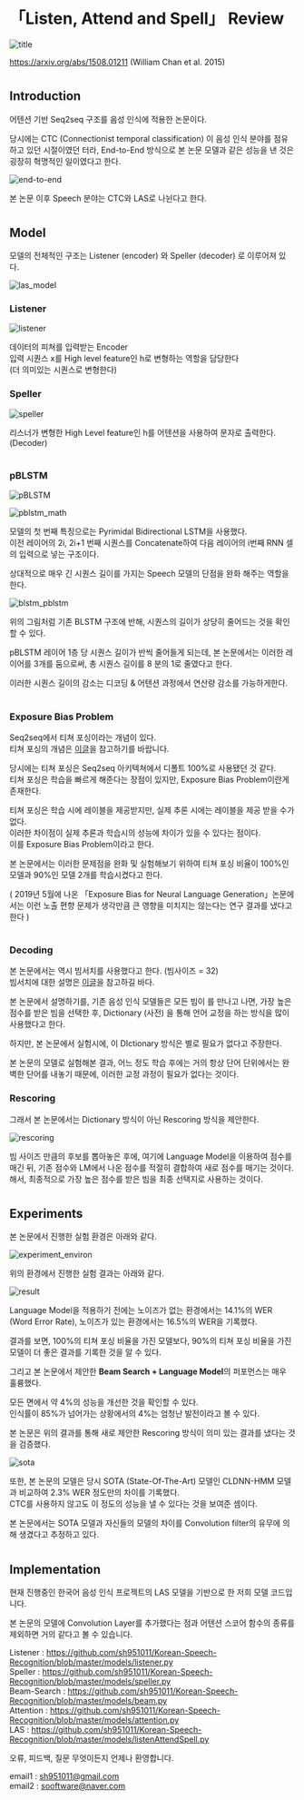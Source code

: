 # 「Listen, Attend and Spell」 Review  
  
![title](https://postfiles.pstatic.net/MjAyMDAyMjBfMTY4/MDAxNTgyMTI0ODQ4MTQ4.atLsczYj39_WahxOcLp2eQAvAwbO_uFY3s57CwVoKwUg.z87Ok0avCEU6v0C7L-ymtGjvjQNcgLwsrs-nVi2p4rwg.PNG.sooftware/image.png?type=w773)  
  
https://arxiv.org/abs/1508.01211  (William Chan et al. 2015)  
  #
## **Introduction**  
  
어텐션 기반 Seq2seq 구조를 음성 인식에 적용한 논문이다.  
  
당시에는 CTC (Connectionist temporal classification) 이 음성 인식 분야를 점유하고 있던 시절이였던 터라, End-to-End 방식으로 본 논문 모델과 같은 성능을 낸 것은 굉장히 혁명적인 일이였다고 한다.  
  
![end-to-end](https://postfiles.pstatic.net/MjAyMDAyMjBfMjQ2/MDAxNTgyMTI1Mjk5Njg0.9S4lvnYbptl5VZvmn2ju2k0Rlq0bjaebYS_oRGdyLfEg.1rqJhW8PZ_noH55AS2RCsDVYXWmDO3qwMl9Q41ZXqlsg.PNG.sooftware/image.png?type=w773)  
  
본 논문 이후 Speech 분야는 CTC와 LAS로 나뉜다고 한다.  
  #
## **Model**
  
모델의 전체적인 구조는 Listener (encoder) 와 Speller (decoder) 로 이루어져 있다.  
  
![las_model](https://postfiles.pstatic.net/MjAyMDAyMjBfNDEg/MDAxNTgyMTI1MDY0MjAz.I1hSxVSWm_YNA1c9EFqe6jetEsPnEePULmJqPWOi3tkg.P_qGbmj96CmKp6RFaCvY5qhu_c7mu8jkbC4s9_UYycog.PNG.sooftware/image.png?type=w773)  

### **Listener**

![listener](https://postfiles.pstatic.net/MjAyMDAyMjBfNDcg/MDAxNTgyMTI1NTIyMDI1.g0Hl_gv9eMqMtPNCJ7V3FFgAB4Ki0NEdm9bD3WB5ZOEg.SvRIOEMLXCR-0wikkqIl0J4yHehtYyHodr0PyntyLMwg.PNG.sooftware/image.png?type=w773)
  
데이터의 피쳐를 입력받는 Encoder  
입력 시퀀스 x를 High level feature인 h로 변형하는 역할을 담당한다  
(더 의미있는 시퀀스로 변형한다)  
  
### **Speller**
  
![speller](https://postfiles.pstatic.net/MjAyMDAyMjBfMjYw/MDAxNTgyMTI1NTI0OTg2.pg_moBT5kOqM9OsZGVlsJlTbcnm4S_yxICgbjhYu7qcg.rbNb4kqRfZT5d1UbQ5sgq9YXGezYai4pN4O4W1MNrCcg.PNG.sooftware/image.png?type=w773)  
  
리스너가 변형한 High Level feature인 h를 어텐션을 사용하여 문자로 출력한다. (Decoder)  
  #
### **pBLSTM**  
  
![pBLSTM](https://postfiles.pstatic.net/MjAyMDAyMjBfMTkx/MDAxNTgyMTI1ODA1ODkw.8GOtCZNfdDXZuTO46FXUnHf1Fxis7zv-CSoUT6pCGU8g.mIZEx-VA4qEG0ELa0AzRZQ16vJkBvy1f6Cp8QiH9UnIg.PNG.sooftware/image.png?type=w773)  
  
![pblstm_math](https://postfiles.pstatic.net/MjAyMDAyMjBfMTE3/MDAxNTgyMTI1NTMwNzg1.TIns05VCjY4QXexRHEg5s4os_ELoGylFCgIHCBdGMI0g.tBiGMeTPxS60YofPiqMItgvdwzOLu6jt__Y_E8BPq1Ig.PNG.sooftware/image.png?type=w773)  

모델의 첫 번째 특징으로는 Pyrimidal Bidirectional LSTM을 사용했다.  
이전 레이어의 2i, 2i+1 번째 시퀀스를 Concatenate하여 다음 레이어의 i번째 RNN 셀의 입력으로 넣는 구조이다.  
  
상대적으로 매우 긴 시퀀스 길이를 가지는 Speech 모델의 단점을 완화 해주는 역할을 한다.  
  
![blstm_pblstm](https://postfiles.pstatic.net/MjAyMDAyMjBfMjUx/MDAxNTgyMTI2MDA1NDQy.gdw6LQR1ZZlEm8C5bl9SMqNSiaH8LrK-mU5N9yB1GPQg.uthp2jVUQdBFX5rRLDGoPLyQOp1RpZurRyeulPbMUCog.PNG.sooftware/image.png?type=w773)  
  
위의 그림처럼 기존 BLSTM 구조에 반해, 시퀀스의 길이가 상당히 줄어드는 것을 확인할 수 있다.  
  
pBLSTM 레이어 1층 당 시퀀스 길이가 반씩 줄어들게 되는데, 본 논문에서는 이러한 레이어를 3개를 둠으로써, 총 시퀀스 길이를 8 분의 1로 줄였다고 한다.  
  
이러한 시퀀스 길이의 감소는 디코딩 & 어텐션 과정에서 연산량 감소를 가능하게한다.  
  #
### **Exposure Bias Problem**  
  
Seq2seq에서 티쳐 포싱이라는 개념이 있다.  
티쳐 포싱의 개념은 [이글](https://blog.naver.com/sooftware/221790750668)을 참고하기를 바랍니다.  
  
당시에는 티쳐 포싱은 Seq2seq 아키텍쳐에서 디폴트 100%로 사용됐던 것 같다.  
티쳐 포싱은 학습을 빠르게 해준다는 장점이 있지만, Exposure Bias Problem이란게 존재한다.  
  
티쳐 포싱은 학습 시에 레이블을 제공받지만, 실제 추론 시에는 레이블을 제공 받을 수가 없다.  
이러한 차이점이 실제 추론과 학습시의 성능에 차이가 있을 수 있다는 점이다.  
이를 Exposure Bias Problem이라고 한다.  
  
본 논문에서는 이러한 문제점을 완화 및 실험해보기 위하여 티쳐 포싱 비율이 100%인 모델과 90%인 모델 2개를 학습시켰다고 한다.  
  
( 2019년 5월에 나온 「Exposure Bias for Neural Language Generation」논문에서는 이런 노출 편향 문제가 생각만큼 큰 영향을 미치지는 않는다는 연구 결과를 냈다고 한다 )  
  #
### **Decoding**  
  
본 논문에서는 역시 빔서치를 사용했다고 한다. (빔사이즈 = 32)  
빔서치에 대한 설명은 [이글](https://blog.naver.com/sooftware/221809101199)을 참고하길 바다.  
  
본 논문에서 설명하기를, 기존 음성 인식 모델들은 모든 빔이 <eos>를 만나고 나면, 가장 높은 점수를 받은 빔을 선택한 후, Dictionary (사전) 을 통해 언어 교정을 하는 방식을 많이 사용했다고 한다.  
  
하지만, 본 논문에서 실험시에, 이 DIctionary 방식은 별로 필요가 없다고 주장한다.  
  
본 논문의 모델로 실험해본 결과, 어느 정도 학습 후에는 거의 항상 단어 단위에서는 완벽한 단어를 내놓기 때문에, 이러한 교정 과정이 필요가 없다는 것이다.  
  
### **Rescoring**  
  
그래서 본 논문에서는 Dictionary 방식이 아닌 Rescoring 방식을 제안한다.  
  
![rescoring](https://postfiles.pstatic.net/MjAyMDAyMjBfMjg5/MDAxNTgyMTI3MDQ3Mzg0.IwmLo-utBNEc-BMIkuECTa6OCU2YwCAN5pLszMvmsYEg.aiJDdfZk9tLz-MokkndcGfBqOXdjnk8T4fXx7oU5ws4g.PNG.sooftware/image.png?type=w773)

빔 사이즈 만큼의 후보를 뽑아놓은 후에, 여기에 Language Model을 이용하여 점수를 매긴 뒤, 기존 점수와 LM에서 나온 점수를 적절히 결합하여 새로 점수를 매기는 것이다.  
해서, 최종적으로 가장 높은 점수를 받은 빔을 최종 선택지로 사용하는 것이다.  
  #
## **Experiments**
  
본 논문에서 진행한 실험 환경은 아래와 같다.  
  
![experiment_environ](https://postfiles.pstatic.net/MjAyMDAyMjBfMTA3/MDAxNTgyMTI3MjE3ODEx.gsza0dxPeS7OsNdTBGjqqmSpYuIAlDISegj6U2khtiIg.bIp8Ru57DtM58V7q1W3ESzltTbSogWSMnQZyM_SKo5cg.PNG.sooftware/image.png?type=w773)  
  
위의 환경에서 진행한 실험 결과는 아래와 같다.  
  
![result](https://postfiles.pstatic.net/MjAyMDAyMjBfMzAg/MDAxNTgyMTI3MjI3ODA3.FF88MejgiXadN5VqA68HiSFx8NJ6dQ0RtblcaN6M2uUg.LShKDPYxbrbwcPOKoK32JCvbV1_CHnkJmjyaO-vNWH0g.PNG.sooftware/image.png?type=w773)  
  
Language Model을 적용하기 전에는 노이즈가 없는 환경에서는 14.1%의 WER (Word Error Rate), 노이즈가 있는 환경에서는 16.5%의 WER을 기록했다.  
  
결과를 보면, 100%의 티쳐 포싱 비율을 가진 모델보다, 90%의 티쳐 포싱 비율을 가진 모델이 더 좋은 결과를 기록한 것을 알 수 있다.  
  
그리고 본 논문에서 제안한 **Beam Search + Language Model**의 퍼포먼스는 매우 훌륭했다.  
  
모든 면에서 약 4%의 성능을 개선한 것을 확인할 수 있다.   
인식률이 85%가 넘어가는 상황에서의 4%는 엄청난 발전이라고 볼 수 있다.  
  
본 논문은 위의 결과를 통해 새로 제안한 Rescoring 방식이 의미 있는 결과를 냈다는 것을 검증했다.  
  
![sota](https://postfiles.pstatic.net/MjAyMDAyMjBfMTA5/MDAxNTgyMTI3MjM3NDYx.LR6q0OJM0HSqOotAz38FBPg6rTssjBg_rcEkXqQYrGIg.VGG1b4X6-RQdxp0JhZ-gFb7-Ge7fe4UzwFyPiz4ftbIg.PNG.sooftware/image.png?type=w773)  
  
또한, 본 논문의 모델은 당시 SOTA (State-Of-The-Art) 모델인 CLDNN-HMM 모델과 비교하여 2.3% WER 정도만의 차이를 기록했다.  
CTC를 사용하지 않고도 이 정도의 성능을 낼 수 있다는 것을 보여준 셈이다.  
  
본 논문에서는 SOTA 모델과 자신들의 모델의 차이를 Convolution filter의 유무에 의해 생겼다고 추정하고 있다.  
  
#
  
## Implementation  
  
현재 진행중인 한국어 음성 인식 프로젝트의 LAS 모델을 기반으로 한 저희 모델 코드입니다.  
  
본 논문의 모델에 Convolution Layer를 추가했다는 점과 어텐션 스코어 함수의 종류를 제외하면 거의 같다고 볼 수 있습니다.  
  
Listener : https://github.com/sh951011/Korean-Speech-Recognition/blob/master/models/listener.py  
Speller : https://github.com/sh951011/Korean-Speech-Recognition/blob/master/models/speller.py  
Beam-Search : https://github.com/sh951011/Korean-Speech-Recognition/blob/master/models/beam.py  
Attention : https://github.com/sh951011/Korean-Speech-Recognition/blob/master/models/attention.py  
LAS : https://github.com/sh951011/Korean-Speech-Recognition/blob/master/models/listenAttendSpell.py  
  
  
오류, 피드백, 질문 무엇이든지 언제나 환영합니다.  
  
email1 : sh951011@gmail.com  
email2 : sooftware@naver.com  
